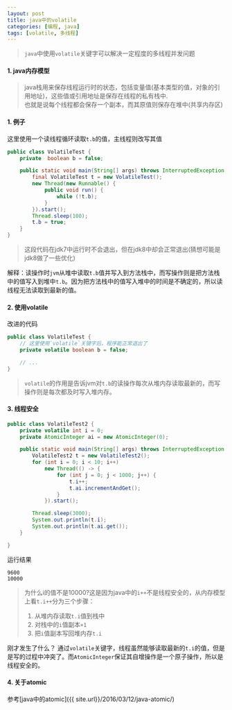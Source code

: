 ```yaml
---
layout: post
title: java中的volatile
categories: [编程, java]
tags: [volatile, 多线程]
---
```


> `java`中使用`volatile`关键字可以解决一定程度的多线程并发问题 

#### 1. java内存模型
> java栈用来保存线程运行时的状态，包括变量值(基本类型的值，对象的引用地址)，这些值或引用地址是保存在线程的私有栈中.   
> 也就是说每个线程都会保存一个副本，而其原值则保存在堆中(共享内存区)

#### 1. 例子

这里使用一个读线程循环读取`t.b`的值，主线程则改写其值
```java
public class VolatileTest {
    private  boolean b = false;

    public static void main(String[] args) throws InterruptedException {
    	final VolatileTest t = new VolatileTest();
    	new Thread(new Runnable() {
            public void run() {
                while (!t.b);
            }
        }).start();
    	Thread.sleep(100);
        t.b = true;
	}
}
```

> 这段代码在jdk7中运行时不会退出，但在jdk8中却会正常退出(猜想可能是jdk8做了一些优化)

解释：读操作时`jvm`从堆中读取`t.b`值并写入到方法栈中，而写操作则是把方法栈中的值写入到堆中`t.b`。因为把方法栈中的值写入堆中的时间是不确定的，所以读线程无法读取到最新的值。

#### 2. 使用volatile

改进的代码
```java
public class VolatileTest {
    // 这里使用`volatile`关键字后，程序能正常退出了
    private volatile boolean b = false;

    // ...        
}
```

> `volatile`的作用是告诉jvm对`t.b`的读操作每次从堆内存读取最新的，而写操作则是每次都及时写入堆内存。

#### 3. 线程安全

```java
public class VolatileTest2 {
    private volatile int i = 0;
    private AtomicInteger ai = new AtomicInteger(0);

    public static void main(String[] args) throws InterruptedException {
        VolatileTest2 t = new VolatileTest2();
        for (int i = 0; i < 10; i++)
            new Thread(() -> {
                for (int j = 0; j < 1000; j++) {
                    t.i++;
                    t.ai.incrementAndGet();
                }
            }).start();

        Thread.sleep(3000);
        System.out.println(t.i);
        System.out.println(t.ai.get());
    }

}
```

运行结果
```
9600
10000
```

> 为什么i的值不是10000?这是因为java中的`i++`不是线程安全的，从内存模型上看`t.i++`分为三个步骤：   
> 1. 从堆内存读取`t.i`值到栈中   
> 2. 对栈中的`i`值副本`+1  ` 
> 3. 把`i`值副本写回堆内存`t.i`

刚才发生了什么？ 通过`volatile`关键字，线程虽然能够读取最新的`t.i`的值，但是是写的过程中冲突了。而`AtomicInteger`保证其自增操作是一个原子操作，所以是线程安全的。

#### 4. 关于atomic

参考[java中的atomic]({{ site.url}}/2016/03/12/java-atomic/)